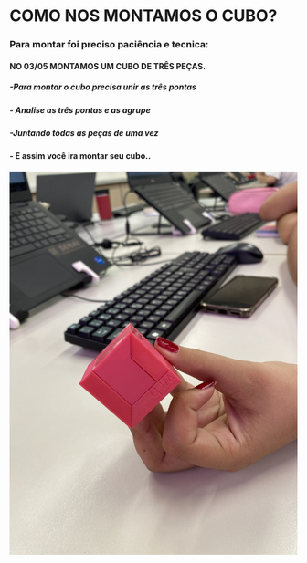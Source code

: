 
 
# COMO NOS MONTAMOS O CUBO?


### Para montar foi preciso paciência e tecnica:

 #### NO 03/05 MONTAMOS UM CUBO DE TRÊS PEÇAS.
 
##### -Para montar o cubo precisa unir as três pontas
##### - Analise as três pontas e as agrupe
##### -Juntando todas as peças de uma vez 
#### - E assim você ira montar seu cubo..

   
![alt text](imagens/foto1.jpg)
 
 
 
 
 >
